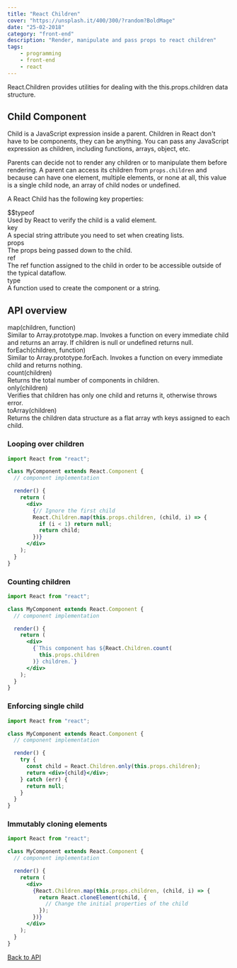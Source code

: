 ```yaml
---
title: "React Children"
cover: "https://unsplash.it/400/300/?random?BoldMage"
date: "25-02-2018"
category: "front-end"
description: "Render, manipulate and pass props to react children"
tags:
    - programming
    - front-end
    - react
---
```


React.Children provides utilities for dealing with the this.props.children data structure.

## Child Component

Child is a JavaScript expression inside a parent. Children in React don't have to be components, they can be anything. You can pass any JavaScript expression as children, including functions, arrays, object, etc.

Parents can decide not to render any children or to manipulate them before rendering. A parent can access its children from `props.children` and because can have one element, multiple elements, or none at all, this value is a single child node, an array of child nodes or undefined.

A React Child has the following key properties:

<div class="api-container">
  <div class="api-item">
    <div>
      <i class="fas fa-code"></i>
      $$typeof
    </div>
    <div class="api-description">
      Used by React to verify the child is a valid element.
    </div>
  </div>
  <div class="api-item">
    <div>
      <i class="fas fa-code"></i>
      key
    </div>
    <div class="api-description">
      A special string attribute you need to set when creating lists.
    </div>
  </div>
  <div class="api-item">
    <div>
      <i class="fas fa-code"></i>
      props
    </div>
    <div class="api-description">
      The props being passed down to the child.
    </div>
  </div>
  <div class="api-item">
    <div>
      <i class="fas fa-code"></i>
      ref
    </div>
    <div class="api-description">
      The ref function assigned to the child in order to be accessible outside of the typical dataflow.
    </div>
  </div>
  <div class="api-item">
    <div>
      <i class="fas fa-code"></i>
      type
    </div>
    <div class="api-description">
      A function used to create the component or a string.
    </div>
  </div>
</div>

## API overview

<div class="api-container">
  <div class="api-item">
    <div>
      <i class="fas fa-code"></i>
      map(children, function)
    </div>
    <div class="api-description">
      Similar to Array.prototype.map. Invokes a function on every immediate child and returns an array. If children is null or undefined returns null.
    </div>
  </div>
  <div class="api-item">
    <div>
      <i class="fas fa-code"></i>
      forEach(children, function)
    </div>
    <div class="api-description">
      Similar to Array.prototype.forEach. Invokes a function on every immediate child and returns nothing.
    </div>
  </div>
  <div class="api-item">
    <div>
      <i class="fas fa-code"></i>
      count(children)
    </div>
    <div class="api-description">
      Returns the total number of components in children.
    </div>
  </div>
  <div class="api-item">
    <div>
      <i class="fas fa-code"></i>
      only(children)
    </div>
    <div class="api-description">
      Verifies that children has only one child and returns it, otherwise throws error.
    </div>
  </div>
  <div class="api-item">
    <div>
      <i class="fas fa-code"></i>
      toArray(children)
    </div>
    <div class="api-description">
      Returns the children data structure as a flat array wth keys assigned to each child.
    </div>
  </div>
</div>

### Looping over children

```jsx
import React from "react";

class MyComponent extends React.Component {
  // component implementation

  render() {
    return (
      <div>
        {// Ignore the first child
        React.Children.map(this.props.children, (child, i) => {
          if (i < 1) return null;
          return child;
        })}
      </div>
    );
  }
}
```

### Counting children

```jsx
import React from "react";

class MyComponent extends React.Component {
  // component implementation

  render() {
    return (
      <div>
        {`This component has ${React.Children.count(
          this.props.children
        )} children.`}
      </div>
    );
  }
}
```

### Enforcing single child

```jsx
import React from "react";

class MyComponent extends React.Component {
  // component implementation

  render() {
    try {
      const child = React.Children.only(this.props.children);
      return <div>{child}</div>;
    } catch (err) {
      return null;
    }
  }
}
```

### Immutably cloning elements

```jsx
import React from "react";

class MyComponent extends React.Component {
  // component implementation

  render() {
    return (
      <div>
        {React.Children.map(this.props.children, (child, i) => {
          return React.cloneElement(child, {
            // Change the initial properties of the child
          });
        })}
      </div>
    );
  }
}
```

<a href="/react-api">Back to API</a>
